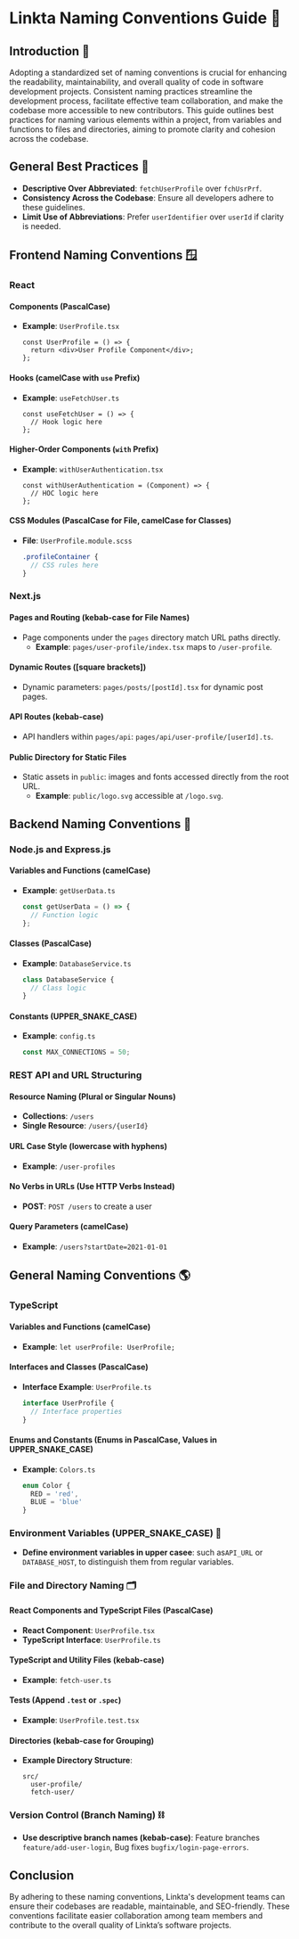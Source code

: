 # Linkta Naming Conventions Guide 📘

## Introduction 🌟
Adopting a standardized set of naming conventions is crucial for enhancing the readability, maintainability, and overall quality of code in software development projects. Consistent naming practices streamline the development process, facilitate effective team collaboration, and make the codebase more accessible to new contributors. This guide outlines best practices for naming various elements within a project, from variables and functions to files and directories, aiming to promote clarity and cohesion across the codebase.

## General Best Practices 📏

- **Descriptive Over Abbreviated**: `fetchUserProfile` over `fchUsrPrf`.
- **Consistency Across the Codebase**: Ensure all developers adhere to these guidelines.
- **Limit Use of Abbreviations**: Prefer `userIdentifier` over `userId` if clarity is needed.

## Frontend Naming Conventions 🪟

### React

#### Components (PascalCase)
- **Example**: `UserProfile.tsx`
  ```tsx
  const UserProfile = () => {
    return <div>User Profile Component</div>;
  };
  ```

#### Hooks (camelCase with `use` Prefix)
- **Example**: `useFetchUser.ts`
  ```tsx
  const useFetchUser = () => {
    // Hook logic here
  };
  ```

#### Higher-Order Components (`with` Prefix)
- **Example**: `withUserAuthentication.tsx`
  ```tsx
  const withUserAuthentication = (Component) => {
    // HOC logic here
  };
  ```

#### CSS Modules (PascalCase for File, camelCase for Classes)
- **File**: `UserProfile.module.scss`
  ```scss
  .profileContainer {
    // CSS rules here
  }
  ```

### Next.js

#### Pages and Routing (kebab-case for File Names)
- Page components under the `pages` directory match URL paths directly.
  - **Example**: `pages/user-profile/index.tsx` maps to `/user-profile`.

#### Dynamic Routes ([square brackets])
- Dynamic parameters: `pages/posts/[postId].tsx` for dynamic post pages.

#### API Routes (kebab-case)
- API handlers within `pages/api`: `pages/api/user-profile/[userId].ts`.

#### Public Directory for Static Files
- Static assets in `public`: images and fonts accessed directly from the root URL.
  - **Example**: `public/logo.svg` accessible at `/logo.svg`.


## Backend Naming Conventions 🧠

### Node.js and Express.js

#### Variables and Functions (camelCase)
- **Example**: `getUserData.ts`
  ```javascript
  const getUserData = () => {
    // Function logic
  };
  ```

#### Classes (PascalCase)
- **Example**: `DatabaseService.ts`
  ```javascript
  class DatabaseService {
    // Class logic
  }
  ```

#### Constants (UPPER_SNAKE_CASE)
- **Example**: `config.ts`
  ```javascript
  const MAX_CONNECTIONS = 50;
  ```


### REST API and URL Structuring

#### Resource Naming (Plural or Singular Nouns)
- **Collections**: `/users`
- **Single Resource**: `/users/{userId}`

#### URL Case Style (lowercase with hyphens)
- **Example**: `/user-profiles`

#### No Verbs in URLs (Use HTTP Verbs Instead)
- **POST**: `POST /users` to create a user

#### Query Parameters (camelCase)
- **Example**: `/users?startDate=2021-01-01`

## General Naming Conventions 🌎

### TypeScript

#### Variables and Functions (camelCase)
- **Example**: `let userProfile: UserProfile;`

#### Interfaces and Classes (PascalCase)
- **Interface Example**: `UserProfile.ts`
  ```typescript
  interface UserProfile {
    // Interface properties
  }
  ```

#### Enums and Constants (Enums in PascalCase, Values in UPPER_SNAKE_CASE)
- **Example**: `Colors.ts`
  ```typescript
  enum Color {
    RED = 'red',
    BLUE = 'blue'
  }
  ```
###  Environment Variables (UPPER_SNAKE_CASE) 🔐
- **Define environment variables in upper casee**: such as`API_URL` or `DATABASE_HOST`, to distinguish them from regular variables.

### File and Directory Naming 🗂️

#### React Components and TypeScript Files (PascalCase)
- **React Component**: `UserProfile.tsx`
- **TypeScript Interface**: `UserProfile.ts`

#### TypeScript and Utility Files (kebab-case)
- **Example**: `fetch-user.ts`

#### Tests (Append `.test` or `.spec`)
- **Example**: `UserProfile.test.tsx`

#### Directories (kebab-case for Grouping)
- **Example Directory Structure**:
  ```
  src/
    user-profile/
    fetch-user/
  ```
### Version Control (Branch Naming) ⛓️
- **Use descriptive branch names (kebab-case)**: Feature branches `feature/add-user-login`, Bug fixes `bugfix/login-page-errors`.

## Conclusion
By adhering to these naming conventions, Linkta's development teams can ensure their codebases are readable, maintainable, and SEO-friendly. These conventions facilitate easier collaboration among team members and contribute to the overall quality of Linkta’s software projects.